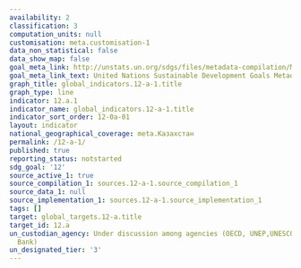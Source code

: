 ```yaml
---
availability: 2
classification: 3
computation_units: null
customisation: meta.customisation-1
data_non_statistical: false
data_show_map: false
goal_meta_link: http://unstats.un.org/sdgs/files/metadata-compilation/Metadata-Goal-12.pdf
goal_meta_link_text: United Nations Sustainable Development Goals Metadata (pdf 782kB)
graph_title: global_indicators.12-a-1.title
graph_type: line
indicator: 12.a.1
indicator_name: global_indicators.12-a-1.title
indicator_sort_order: 12-0a-01
layout: indicator
national_geographical_coverage: meta.Казахстан
permalink: /12-a-1/
published: true
reporting_status: notstarted
sdg_goal: '12'
source_active_1: true
source_compilation_1: sources.12-a-1.source_compilation_1
source_data_1: null
source_implementation_1: sources.12-a-1.source_implementation_1
tags: []
target: global_targets.12-a.title
target_id: 12.a
un_custodian_agency: Under discussion among agencies (OECD, UNEP,UNESCO-UIS,World
  Bank)
un_designated_tier: '3'
---
```

